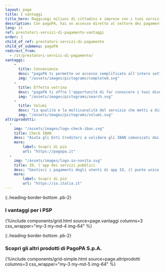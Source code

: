 ```yaml
---
layout: page
title: I vantaggi
title_hero: Raggiungi milioni di cittadini e imprese con i tuoi servizi per la PA
description: Con pagoPA, hai un accesso diretto al settore dei pagamenti per i servizi pubblici e puoi promuovere la tua offerta multicanale da un'unica piattaforma, portando valore aggiunto a una vasta platea di nuovi utenti.
lang: it
ref: prestatori-servizi-di-pagamento-vantaggi
order: 1
child_of_ref: prestatori-servizi-di-pagamento
child_of_submenu: pagoPA
redirect_from:
  - /it/prestatori-servizi-di-pagamento/
vantaggi:
    -
      title: Convenienza
      desc: "pagoPA ti permette un accesso semplificato all'intero settore dei pagamenti per i servizi pubblici: grazie a un unico accordo di adesione, potrai offrire i tuoi servizi di incasso a beneficio di tutti gli enti creditori aderenti alla piattaforma."
      img: "/assets/images/pictograms/completed.svg"
    -
      title: Effetto vetrina
      desc: "pagoPA ti offre l'opportunità di far conoscere i tuoi diversi servizi di pagamento attraverso un'unica piattaforma. Decidi tu quali rendere disponibili lasciando al cittadino la possibilità di scegliere quale usare."
      img: "/assets/images/pictograms/search.svg"
    -
      title: Volumi
      desc: "La qualità e la multicanalità del servizio che metti a disposizione dei cittadini attraverso pagoPA, ti consentono di ampliare la tua clientela e gestire un numero sempre maggiore di transazioni verso la PA, offrendo un'esperienza più competitiva anche in termini di costi."
      img: "/assets/images/pictograms/volumi.svg"
altriprodotti:
  -
    img: "/assets/images/logo-check-iban.svg"
    title: Check IBAN
    desc: "Aiuta gli Enti Creditori a validare gli IBAN comunicati dai cittadini beneficiari dell’erogazione di un determinato servizio."
    more:
        label: Scopri di più
        url: "https://pagopa.it"
  -
    img: "/assets/images/logo-io-novita.svg"
    title: IO, l'app dei servizi pubblici
    desc: "Gestisci i pagamenti degli utenti di app IO, il punto unico d’accesso ai servizi nazionali e locali."
    more:
        label: Scopri di più
        url: "https://io.italia.it"
---
```


{:.heading-border-bottom .pb-2}
### I vantaggi per i PSP

{%include components/grid.html 
          source=page.vantaggi
          columns=3
          css_wrapper="my-3 my-md-4 img-64"
          %}

{:.heading-border-bottom .pb-2}
### Scopri gli altri prodotti di PagoPA S.p.A.

{%include components/grid-simple.html 
          source=page.altriprodotti
          columns=3
          css_wrapper="my-3 my-md-5 img-64"
          %}